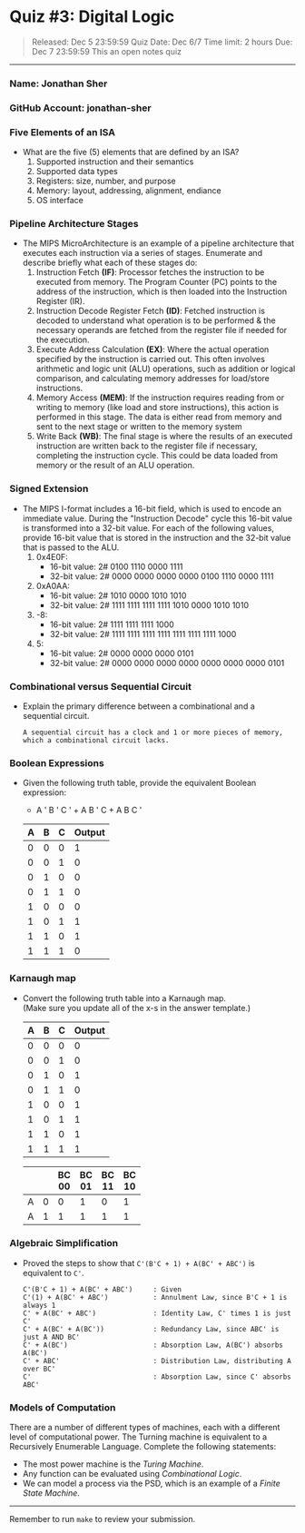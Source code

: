 # Quiz #3: Digital Logic 
> Released: Dec 5 23:59:59
> Quiz Date: Dec 6/7 
> Time limit: 2 hours
> Due: Dec 7 23:59:59
> This an open notes quiz

---

### Name: Jonathan Sher
### GitHub Account: jonathan-sher

### Five Elements of an ISA
* What are the five (5) elements that are defined by an ISA?<br>
   1.    Supported instruction and their semantics                                         <!-- response -->
   2.    Supported data types                                                                            <!-- response -->
   3.    Registers: size, number, and purpose                                                 <!-- response -->
   4.    Memory: layout, addressing, alignment, endiance                            <!-- response -->
   5.    OS interface                                                                                            <!-- response -->



### Pipeline Architecture Stages
* The MIPS MicroArchitecture is an example of a pipeline architecture that executes each instruction via a series of stages.  Enumerate and describe briefly what each of these stages do:
   1. Instruction Fetch **(IF)**: Processor fetches the instruction to be executed from memory. The Program Counter (PC) points to the address of the instruction, which is then loaded into the Instruction Register (IR).                                                                   <!-- response -->
   1. Instruction Decode Register Fetch **(ID)**: Fetched instruction is decoded to understand what operation is to be performed & the necessary operands are fetched from the register file if needed for the execution.                                                                    <!-- response -->
   1. Execute Address Calculation **(EX)**: Where the actual operation specified by the instruction is carried out. This often involves arithmetic and logic unit (ALU) operations, such as addition or logical comparison, and calculating memory addresses for load/store instructions.                                            <!-- response -->
   1. Memory Access **(MEM)**: If the instruction requires reading from or writing to memory (like load and store instructions), this action is performed in this stage. The data is either read from memory and sent to the next stage or written to the memory system <!-- response -->
   1. Write Back **(WB)**: The final stage is where the results of an executed instruction are written back to the register file if necessary, completing the instruction cycle. This could be data loaded from memory or the result of an ALU operation.  <!-- response -->
 


### Signed Extension
* The MIPS I-format includes a 16-bit field, which is used to encode an immediate value.  During the "Instruction Decode" cycle this 16-bit value is transformed into a 32-bit value.  For each of the following values, provide 16-bit value that is stored in the instruction and the 32-bit value that is passed to the ALU.
   1. 0x4E0F:  
      * 16-bit value: 2#                     0100 1110 0000 1111      <!-- response -->
      * 32-bit value: 2# 0000 0000 0000 0000 0100 1110 0000 1111      <!-- response -->
   1. 0xA0AA:  
      * 16-bit value: 2#                     1010 0000 1010 1010      <!-- response -->
      * 32-bit value: 2# 1111 1111 1111 1111 1010 0000 1010 1010      <!-- response -->
   1. -8:                
      * 16-bit value: 2#                     1111 1111 1111 1000      <!-- response -->
      * 32-bit value: 2# 1111 1111 1111 1111 1111 1111 1111 1000      <!-- response -->
   1. 5:                   
      * 16-bit value: 2#                     0000 0000 0000 0101      <!-- response -->
      * 32-bit value: 2# 0000 0000 0000 0000 0000 0000 0000 0101      <!-- response -->


### Combinational versus Sequential Circuit
* Explain the primary difference between a combinational and a sequential circuit.
   ```response  (Place your response with this code block.)
   A sequential circuit has a clock and 1 or more pieces of memory, which a combinational circuit lacks.
   ```


### Boolean Expressions
* Given the following truth table, provide the equivalent Boolean expression:
   *  A ' B ' C ' + A B ' C + A B C '                                                                  <!-- response -->

   | A  | B  | C  | Output|
   |----|----|----|-------|
   | 0  | 0  | 0  |   1   |
   | 0  | 0  | 1  |   0   |
   | 0  | 1  | 0  |   0   |
   | 0  | 1  | 1  |   0   |
   | 1  | 0  | 0  |   0   |
   | 1  | 0  | 1  |   1   |
   | 1  | 1  | 0  |   1   |
   | 1  | 1  | 1  |   0   |

### Karnaugh map
* Convert the following truth table into a Karnaugh map.<br>
   (Make sure you update all of the x-s in the answer template.)
   
   | A  | B  | C  | Output |
   |----|----|----|--------|
   | 0  | 0  | 0  |   0    |
   | 0  | 0  | 1  |   0    |
   | 0  | 1  | 0  |   1    |
   | 0  | 1  | 1  |   0    |
   | 1  | 0  | 0  |   1    |
   | 1  | 0  | 1  |   1    |
   | 1  | 1  | 0  |   1    |
   | 1  | 1  | 1  |   1    |

   <!-- Updated the table below to provide your answer -->
   |   |   | BC <br> 00 | BC <br> 01 | BC <br> 11 | BC <br> 10 | 
   |---|---| -----------| ---------- | ---------- | ---------- | 
   | A | 0 |     0      |     1      |     0      |     1      | 
   | A | 1 |     1      |     1      |     1      |     1      | 


### Algebraic Simplification
* Proved the steps to show that `C'(B'C + 1) + A(BC' + ABC')` is equivalent to `C'`.
   ```response  C'(B'C + 1) + A(BC' + ABC') == C
   C'(B'C + 1) + A(BC' + ABC')     : Given        
   C'(1) + A(BC' + ABC')           : Annulment Law, since B'C + 1 is always 1
   C' + A(BC' + ABC')              : Identity Law, C' times 1 is just C'
   C' + A(BC' + A(BC'))            : Redundancy Law, since ABC' is just A AND BC'
   C' + A(BC')                     : Absorption Law, A(BC') absorbs A(BC')
   C' + ABC'                       : Distribution Law, distributing A over BC'
   C'                              : Absorption Law, since C' absorbs ABC'  
   ```


### Models of Computation
There are a number of different types of machines, each with a different level of computational power. The Turning machine is equivalent to a Recursively Enumerable Language.  Complete the following statements:

* The most power machine is the *Turing Machine*.                                  <!-- response -->
* Any function can be evaluated using *Combinational Logic*.                           <!-- response -->
* We can model a process via the PSD, which is an example of a *Finite State Machine*.   <!-- response -->



---
Remember to run `make` to review your submission.


